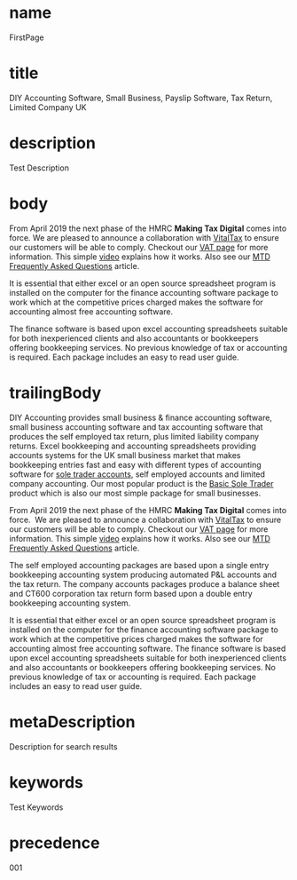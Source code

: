 # name
FirstPage

# title
DIY Accounting Software, Small Business, Payslip Software, Tax Return, Limited Company UK

# description
Test Description

# body
<p>
    From April 2019 the next phase of the HMRC <strong>Making Tax Digital</strong> comes into force. We are&nbsp;pleased to announce a collaboration with <a href="https://vitaltax.uk" rel="nofollow">VitalTax</a>&nbsp;to ensure our customers will be able to comply.&nbsp;Checkout our <a href="feature.html?feature=VatReturnsFeature.html">VAT page</a> for more information.&nbsp;This simple <a href="https://www.youtube.com/watch?v=CICcNDcc1Hg" rel="nofollow">video</a> explains how it works. Also see our <a href="article.html?article=AccountingForVATWithMakingTaxDigitalArticle">MTD Frequently Asked Questions</a> article.
</p>
<p>It is essential that either excel or an open source spreadsheet program is installed on the computer for the finance accounting software package to work which at the competitive prices charged makes the software for accounting almost free accounting software.</p>
<p>The finance software is based upon excel accounting spreadsheets suitable for both inexperienced clients and also accountants or bookkeepers offering bookkeeping services. No previous knowledge of tax or accounting is required. Each package includes an easy to read user guide.</p>


# trailingBody
<p>
    DIY Accounting provides small business &amp; finance accounting software, small business accounting software and tax accounting software that produces the self employed tax return, plus limited liability company returns. Excel bookkeeping and accounting spreadsheets providing accounts systems for the UK small business market that makes bookkeeping entries fast and easy with different types of accounting software for <a href="product.html?product=BasicSoleTraderProduct">sole trader accounts</a>, self employed accounts and limited company accounting. Our most popular product is the&nbsp;<a href="product.html?product=BasicSoleTraderProduct">Basic Sole Trader</a> product which is also our most simple package for small businesses.&nbsp;
</p>
<p>
    From April 2019 the next phase of the HMRC <strong>Making Tax Digital</strong> comes into force.&nbsp; We are&nbsp;pleased to announce a collaboration with <a href="https://vitaltax.uk">VitalTax</a>&nbsp;to ensure our customers will be able to comply.&nbsp;Checkout our <a href="feature.html?feature=VatFeature">VAT page</a> for more information.&nbsp;This simple <a href="https://www.youtube.com/watch?v=CICcNDcc1Hg">video</a> explains how it works. Also see our <a href="article.html?article=AccountingForVATWithMakingTaxDigitalArticle">MTD Frequently Asked Questions</a> article.
</p>
<p>The self employed accounting packages are based upon a single entry bookkeeping accounting system producing automated P&amp;L accounts and the tax return. The company accounts packages produce a balance sheet and CT600 corporation tax return form based upon a double entry bookkeeping accounting system.</p>
<p>It is essential that either excel or an open source spreadsheet program is installed on the computer for the finance accounting software package to work which at the competitive prices charged makes the software for accounting almost free accounting software. The finance software is based upon excel accounting spreadsheets suitable for both inexperienced clients and also accountants or bookkeepers offering bookkeeping services. No previous knowledge of tax or accounting is required. Each package includes an easy to read user guide.</p>


# metaDescription
Description for search results

# keywords
Test Keywords

# precedence
001
